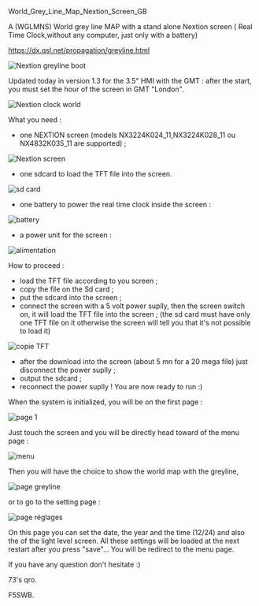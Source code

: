 World_Grey_Line_Map_Nextion_Screen_GB
 
A (WGLMNS) World grey line MAP with a stand alone Nextion screen ( Real Time Clock,without any computer, just only with a battery) 

https://dx.qsl.net/propagation/greyline.html

<img src = https://github.com/f5swb/greyline-Nextion-screen/blob/master/BOOT%2024.JPG title = "Nextion greyline boot">

Updated today in version 1.3 for the 3.5" HMI with the GMT : after the start, you must set the hour of the screen in GMT "London".

<img src = https://github.com/f5swb/greyline-Nextion-screen/blob/master/Capture%20gb.JPG title = "Nextion clock world">

What you need :
- one NEXTION screen (models NX3224K024_11,NX3224K028_11 ou NX4832K035_11 are supported) ;

<img src = https://github.com/f5swb/greyline-Nextion-screen/blob/master/nextion%20screen.JPG title = "Nextion screen">

- one sdcard to load the TFT file into the screen.

<img src = https://github.com/f5swb/greyline-Nextion-screen/blob/master/sd%20card.JPG title = "sd card">

- one battery to power the real time clock inside the screen :

<img src = https://github.com/f5swb/greyline-Nextion-screen/blob/master/value-cr1220-3v-lithium-battery-15183-p.png title = "battery">

- a power unit for the screen :

<img src = https://github.com/f5swb/greyline-Nextion-screen/blob/master/power.JPG title = "alimentation">

How to proceed :
- load the TFT file according to you screen ;
- copy the file on the Sd card ;
- put the sdcard into the screen ;
- connect the screen with a 5 volt power suplly, then the screen switch on, it will load the TFT file into the screen ;
(the sd card must have only one TFT file on it otherwise the screen will tell you that it's not possible to load it)

<img src = https://github.com/f5swb/greyline-Nextion-screen/blob/master/copie.JPG title = "copie TFT">

- after the download into the screen (about 5 mn for a 20 mega file) just disconnect the power suplly ;
- output the sdcard ;
- reconnect the power suplly ! 
You are now ready to run :)

When the system is initialized, you will be on the first page :

<img src = https://github.com/f5swb/greyline-Nextion-screen/blob/master/page%201.JPG title = "page 1">

Just touch the screen and you will be directly head toward of the menu page :

<img src = https://github.com/f5swb/greyline-Nextion-screen/blob/master/page%20menu.JPG title = "menu">

Then you will have the choice to show the world map with the greyline, 

<img src = https://github.com/f5swb/greyline-Nextion-screen/blob/master/page%20greyline.JPG title = "page greyline">

or to go to the setting page :

<img src = https://github.com/f5swb/greyline-Nextion-screen/blob/master/page%20r%C3%A9glages.JPG title = "page réglages">

On this page you can set the date, the year and the time (12/24) and also the of the light level screen. 
All these settings will be loaded at the next restart after you press "save"...
You will be redirect to the menu page.

If you have any question don't hesitate :)

73's qro.

F5SWB.
